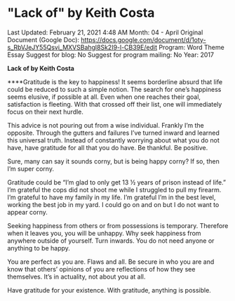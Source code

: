 # "Lack of" by Keith Costa

Last Updated: February 21, 2021 4:48 AM
Month: 04 - April
Original Document (Google Doc): https://docs.google.com/document/d/1oty-s_RbVJeJY55Qsvi_MXVSBahgl8Sk2I9-l-CB39E/edit
Program: Word Theme Essay
Suggest for blog: No
Suggest for program mailing: No
Year: 2017

**Lack of by Keith Costa**

****Gratitude is the key to happiness! It seems borderline absurd that life could be reduced to such a simple notion. The search for one’s happiness seems elusive, if possible at all. Even when one reaches their goal, satisfaction is fleeting. With that crossed off their list, one will immediately focus on their next hurdle.

This advice is not pouring out from a wise individual. Frankly I’m the opposite. Through the gutters and failures I’ve turned inward and learned this universal truth. Instead of constantly worrying about what you do not have, have gratitude for all that you do have. Be thankful. Be positive.

Sure, many can say it sounds corny, but is being happy corny? If so, then I’m super corny.

Gratitude could be “I’m glad to only get 13 ½ years of prison instead of life.” I’m grateful the cops did not shoot me while I struggled to pull my firearm. I’m grateful to have my family in my life. I’m grateful I’m in the best level, working the best job in my yard. I could go on and on but I do not want to appear corny.

Seeking happiness from others or from possessions is temporary. Therefore when it leaves you, you will be unhappy. Why seek happiness from anywhere outside of yourself. Turn inwards. You do not need anyone or anything to be happy.

You are perfect as you are. Flaws and all. Be secure in who you are and know that others’ opinions of you are reflections of how they see themselves. It’s in actuality, not about you at all.

Have gratitude for your existence. With gratitude, anything is possible.
